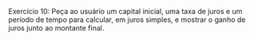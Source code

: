 Exercício 10: Peça ao usuário um capital inicial, uma taxa de juros e um período de tempo para calcular, em juros simples, e mostrar o ganho de juros junto ao montante final.